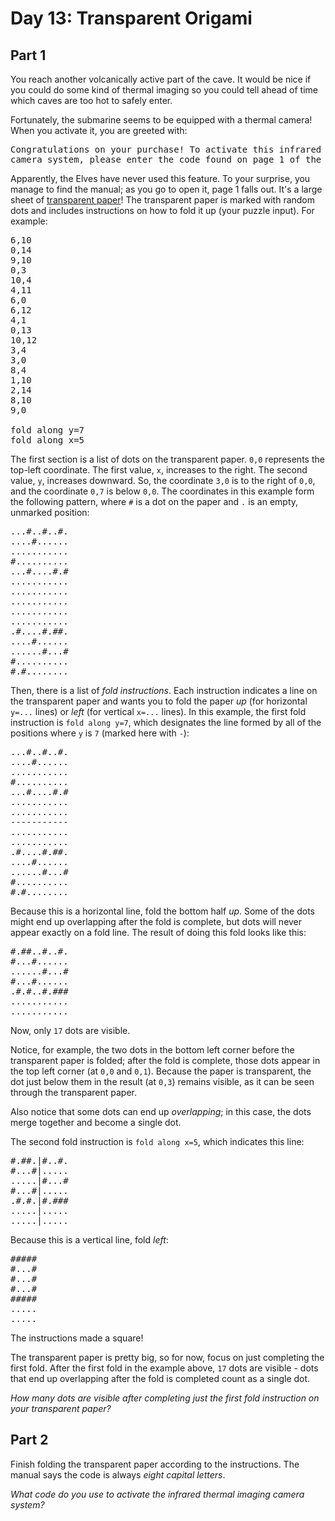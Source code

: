 # Day 13: Transparent Origami

## Part 1

You reach another volcanically active part of the cave. It would be nice if you could do some kind of thermal imaging so you could tell ahead of time which caves are too hot to safely enter.

Fortunately, the submarine seems to be equipped with a thermal camera! When you activate it, you are greeted with:

<pre>
Congratulations on your purchase! To activate this infrared thermal imaging
camera system, please enter the code found on page 1 of the manual.
</pre>

Apparently, the Elves have never used this feature. To your surprise, you manage to find the manual; as you go to open it, page 1 falls out. It's a large sheet of [transparent paper](https://en.wikipedia.org/wiki/Transparency_(projection))! The transparent paper is marked with random dots and includes instructions on how to fold it up (your puzzle input). For example:

<pre>
6,10
0,14
9,10
0,3
10,4
4,11
6,0
6,12
4,1
0,13
10,12
3,4
3,0
8,4
1,10
2,14
8,10
9,0

fold along y=7
fold along x=5
</pre>

The first section is a list of dots on the transparent paper. `0,0` represents the top-left coordinate. The first value, `x`, increases to the right. The second value, `y`, increases downward. So, the coordinate `3,0` is to the right of `0,0`, and the coordinate `0,7` is below `0,0`. The coordinates in this example form the following pattern, where `#` is a dot on the paper and `.` is an empty, unmarked position:

<pre>
...#..#..#.
....#......
...........
#..........
...#....#.#
...........
...........
...........
...........
...........
.#....#.##.
....#......
......#...#
#..........
#.#........
</pre>

Then, there is a list of _fold instructions_. Each instruction indicates a line on the transparent paper and wants you to fold the paper _up_ (for horizontal `y=...` lines) or _left_ (for vertical `x=...` lines). In this example, the first fold instruction is `fold along y=7`, which designates the line formed by all of the positions where `y` is `7` (marked here with `-`):

<pre>
...#..#..#.
....#......
...........
#..........
...#....#.#
...........
...........
-----------
...........
...........
.#....#.##.
....#......
......#...#
#..........
#.#........
</pre>

Because this is a horizontal line, fold the bottom half _up_. Some of the dots might end up overlapping after the fold is complete, but dots will never appear exactly on a fold line. The result of doing this fold looks like this:

<pre>
#.##..#..#.
#...#......
......#...#
#...#......
.#.#..#.###
...........
...........
</pre>

Now, only `17` dots are visible.

Notice, for example, the two dots in the bottom left corner before the transparent paper is folded; after the fold is complete, those dots appear in the top left corner (at `0,0` and `0,1`). Because the paper is transparent, the dot just below them in the result (at `0,3`) remains visible, as it can be seen through the transparent paper.

Also notice that some dots can end up _overlapping_; in this case, the dots merge together and become a single dot.

The second fold instruction is `fold along x=5`, which indicates this line:

<pre>
#.##.|#..#.
#...#|.....
.....|#...#
#...#|.....
.#.#.|#.###
.....|.....
.....|.....
</pre>

Because this is a vertical line, fold _left_:

<pre>
#####
#...#
#...#
#...#
#####
.....
.....
</pre>

The instructions made a square!

The transparent paper is pretty big, so for now, focus on just completing the first fold. After the first fold in the example above, `17` dots are visible - dots that end up overlapping after the fold is completed count as a single dot.

_How many dots are visible after completing just the first fold instruction on your transparent paper?_

## Part 2

Finish folding the transparent paper according to the instructions. The manual says the code is always _eight capital letters_.

_What code do you use to activate the infrared thermal imaging camera system?_
